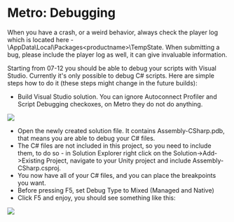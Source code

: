 Metro: Debugging
================


When you have a crash, or a weird behavior, always check the player log which is located here -  <user>\AppData\Local\Packages\<productname>\TempState. When submitting a bug, please include the player log as well, it can give invaluable information.

Starting from 07-12 you should be able to debug your scripts with Visual Studio. Currently it's only possible to debug C# scripts.
Here are simple steps how to do it (these steps might change in the future builds):

* Build Visual Studio solution. You can ignore Autoconnect Profiler and Script Debugging checkoxes, on Metro they do not do anything.


![](http://docwiki.hq.unity3d.com/uploads/Main/metro-debugging-editor.jpg)  

* Open the newly created solution file. It contains Assembly-CSharp.pdb, that means you are able to debug your C# files.
* The C# files are not included in this project, so you need to include them, to do so - in Solution Explorer right click on the Solution->Add->Existing Project, navigate to your Unity project and include Assembly-CSharp.csproj.
* You now have all of your C# files, and you can place the breakpoints you want.
* Before pressing F5, set Debug Type to Mixed (Managed and Native)
* Click F5 and enjoy, you should see something like this:


![](http://docwiki.hq.unity3d.com/uploads/Main/metro-debugging-vs.jpg)  
